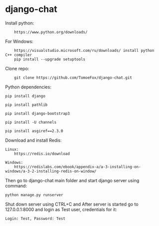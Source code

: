 # django-chat
Install python:

        https://www.python.org/downloads/
        
For Windows:
        
        https://visualstudio.microsoft.com/ru/downloads/ install python C++ compiler
        pip install --upgrade setuptools
        
Clone repo:
        
        git clone https://github.com/TomoeFox/django-chat.git
        
Python dependencies:

    pip install django
    
    pip install pathlib
    
    pip install django-bootstrap3
  
    pip install -U channels
  
    pip install asgiref==2.3.0

Download and install Redis:

    Linux:
        https://redis.io/download
    
    Windows:
        https://redislabs.com/ebook/appendix-a/a-3-installing-on-windows/a-3-2-installing-redis-on-window/
  
Then go to django-chat main folder and start django server using command: 
    
    python manage.py runserver
Shut down server using CTRL+C and
After server is started go to 127.0.0.1:8000 and login as Test user, credentials for it: 
    
    Login: Test, Password: Test
